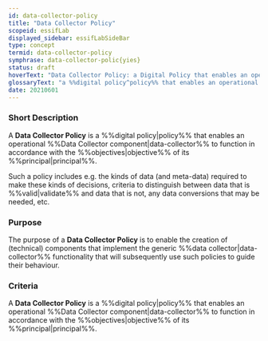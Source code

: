 ```yaml
---
id: data-collector-policy
title: "Data Collector Policy"
scopeid: essifLab
displayed_sidebar: essifLabSideBar
type: concept
termid: data-collector-policy
symphrase: data-collector-polic{yies}
status: draft
hoverText: "Data Collector Policy: a Digital Policy that enables an operational Data Collector component to function in accordance with the Objectives of its Principal"
glossaryText: "a %%digital policy^policy%% that enables an operational %%data collector^data-collector%% component to function in accordance with the %%objectives^objective%% of its %%principal^principal%%."
date: 20210601
---
```


### Short Description
A **Data Collector Policy** is a %%digital policy|policy%% that enables an operational %%Data Collector component|data-collector%% to function in accordance with the %%objectives|objective%% of its %%principal|principal%%.

Such a policy includes e.g. the kinds of data (and meta-data) required to make these kinds of decisions, criteria to distinguish between data that is %%valid|validate%% and data that is not, any data conversions that may be needed, etc.

### Purpose
The purpose of a **Data Collector Policy** is to enable the creation of (technical) components that implement the generic %%data collector|data-collector%% functionality that will subsequently use such policies to guide their behaviour.

### Criteria
A **Data Collector Policy** is a %%digital policy|policy%% that enables an operational %%Data Collector component|data-collector%% to function in accordance with the %%objectives|objective%% of its %%principal|principal%%.
